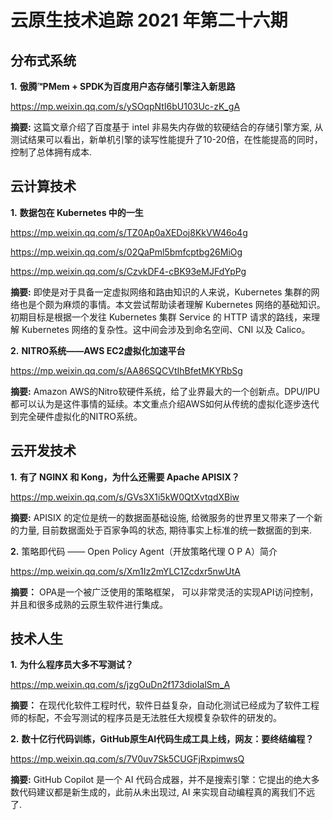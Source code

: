 # 云原生技术追踪 2021 年第二十六期

## 分布式系统

**1.** **傲腾️™PMem + SPDK为百度用户态存储引擎注入新思路**

https://mp.weixin.qq.com/s/ySOqpNtI6bU103Uc-zK_gA

**摘要:** 这篇文章介绍了百度基于 intel 非易失内存做的软硬结合的存储引擎方案, 从测试结果可以看出，新单机引擎的读写性能提升了10-20倍，在性能提高的同时，控制了总体拥有成本.

## 云计算技术

**1.** **数据包在 Kubernetes 中的一生**

https://mp.weixin.qq.com/s/TZ0Ap0aXEDoj8KkVW46o4g

https://mp.weixin.qq.com/s/02QaPml5bmfcptbg26MiOg

https://mp.weixin.qq.com/s/CzvkDF4-cBK93eMJFdYpPg

**摘要:** 即使是对于具备一定虚拟网络和路由知识的人来说，Kubernetes 集群的网络也是个颇为麻烦的事情。本文尝试帮助读者理解 Kubernetes 网络的基础知识。初期目标是根据一个发往 Kubernetes 集群 Service 的 HTTP 请求的路线，来理解 Kubernetes 网络的复杂性。这中间会涉及到命名空间、CNI 以及 Calico。

**2.** **NITRO系统——AWS EC2虚拟化加速平台**

https://mp.weixin.qq.com/s/AA86SQCVtIhBfetMKYRbSg

**摘要:** Amazon AWS的Nitro软硬件系统，给了业界最大的一个创新点。DPU/IPU都可以认为是这件事情的延续。本文重点介绍AWS如何从传统的虚拟化逐步迭代到完全硬件虚拟化的NITRO系统。

## 云开发技术

**1.** **有了 NGINX 和 Kong，为什么还需要 Apache APISIX？**

https://mp.weixin.qq.com/s/GVs3X1i5kW0QtXvtqdXBiw

**摘要:** APISIX 的定位是统一的数据面基础设施, 给微服务的世界里又带来了一个新的力量, 目前数据面处于百家争鸣的状态, 期待事实上标准的统一数据面的到来.

**2.** 策略即代码 —— Open Policy Agent（开放策略代理 O P A）简介

https://mp.weixin.qq.com/s/Xm1Iz2mYLC1Zcdxr5nwUtA

**摘要：** OPA是一个被广泛使用的策略框架， 可以非常灵活的实现API访问控制，并且和很多成熟的云原生软件进行集成。

## 技术人生

**1.** **为什么程序员大多不写测试？**

https://mp.weixin.qq.com/s/jzgOuDn2f173dioIalSm_A

**摘要：** 在现代化软件工程时代，软件日益复杂，自动化测试已经成为了软件工程师的标配，不会写测试的程序员是无法胜任大规模复杂软件的研发的。

**2.** **数十亿行代码训练，GitHub原生AI代码生成工具上线，网友：要终结编程？**

https://mp.weixin.qq.com/s/7V0uv7Sk5CUGFjRxpimwsQ

**摘要:** GitHub Copilot 是一个 AI 代码合成器，并不是搜索引擎：它提出的绝大多数代码建议都是新生成的，此前从未出现过, AI 来实现自动编程真的离我们不远了.

